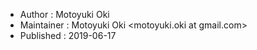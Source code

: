 * Author : Motoyuki Oki
* Maintainer : Motoyuki Oki \<motoyuki.oki at gmail.com\>
* Published : 2019-06-17
